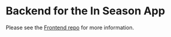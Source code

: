 # Backend for the In Season App
Please see the [Frontend repo](https://github.com/jasonherngwang/in-season-frontend) for more information.